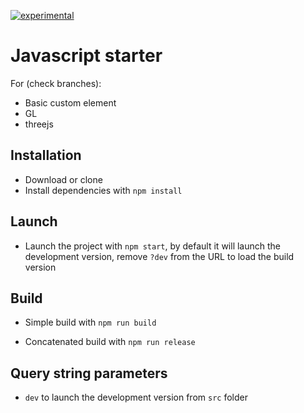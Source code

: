 [![experimental](http://badges.github.io/stability-badges/dist/experimental.svg)](http://github.com/badges/stability-badges)

# Javascript starter

For (check branches):
* Basic custom element
* GL
* threejs

## Installation

* Download or clone
* Install dependencies with `npm install`

## Launch

* Launch the project with `npm start`, by default it will launch the development version, remove `?dev` from the URL to load the build version

## Build

* Simple build with `npm run build`

* Concatenated build with `npm run release`

## Query string parameters

* `dev` to launch the development version from `src` folder
